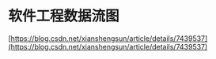 # 软件工程数据流图






















[https://blog.csdn.net/xianshengsun/article/details/7439537](https://blog.csdn.net/xianshengsun/article/details/7439537)



